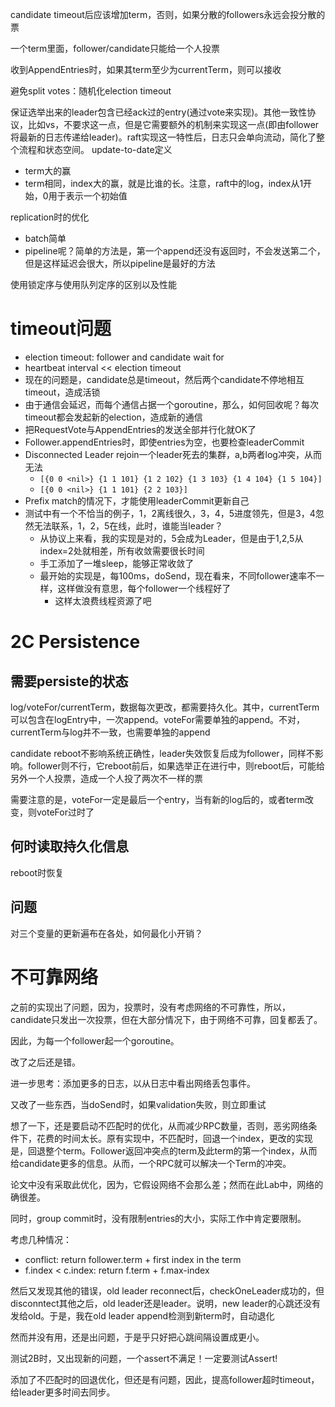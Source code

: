 candidate timeout后应该增加term，否则，如果分散的followers永远会投分散的票

一个term里面，follower/candidate只能给一个人投票

收到AppendEntries时，如果其term至少为currentTerm，则可以接收


避免split votes：随机化election timeout

保证选举出来的leader包含已经ack过的entry(通过vote来实现)。其他一致性协议，比如vs，不要求这一点，但是它需要额外的机制来实现这一点(即由follower将最新的日志传递给leader)。raft实现这一特性后，日志只会单向流动，简化了整个流程和状态空间。
update-to-date定义
+ term大的赢
+ term相同，index大的赢，就是比谁的长。注意，raft中的log，index从1开始，0用于表示一个初始值

replication时的优化
+ batch简单
+ pipeline呢？简单的方法是，第一个append还没有返回时，不会发送第二个，但是这样延迟会很大，所以pipeline是最好的方法

使用锁定序与使用队列定序的区别以及性能

# timeout问题
+ election timeout: follower and candidate wait for
+ heartbeat interval << election timeout
+ 现在的问题是，candidate总是timeout，然后两个candidate不停地相互timeout，造成活锁
+ 由于通信会延迟，而每个通信占据一个goroutine，那么，如何回收呢？每次timeout都会发起新的election，造成新的通信
+ 把RequestVote与AppendEntries的发送全部并行化就OK了
+ Follower.appendEntries时，即使entries为空，也要检查leaderCommit
+ Disconnected Leader rejoin一个leader死去的集群，a,b两者log冲突，从而无法
    + `[{0 0 <nil>} {1 1 101} {1 2 102} {1 3 103} {1 4 104} {1 5 104}]`
    + `[{0 0 <nil>} {1 1 101} {2 2 103}]`
+ Prefix match的情况下，才能使用leaderCommit更新自己
+ 测试中有一个不恰当的例子，1，2离线很久，3，4，5进度领先，但是3，4忽然无法联系，1，2，5在线，此时，谁能当leader？
    + 从协议上来看，我的实现是对的，5会成为Leader，但是由于1,2,5从index=2处就相差，所有收敛需要很长时间
    + 手工添加了一堆sleep，能够正常收敛了
    + 最开始的实现是，每100ms，doSend，现在看来，不同follower速率不一样，这样做没有意思，每个follower一个线程好了
        + 这样太浪费线程资源了吧


# 2C Persistence
## 需要persiste的状态
log/voteFor/currentTerm，数据每次更改，都需要持久化。其中，currentTerm可以包含在logEntry中，一次append。voteFor需要单独的append。不对，currentTerm与log并不一致，也需要单独的append

candidate reboot不影响系统正确性，leader失效恢复后成为follower，同样不影响。follower则不行，它reboot前后，如果选举正在进行中，则reboot后，可能给另外一个人投票，造成一个人投了两次不一样的票

需要注意的是，voteFor一定是最后一个entry，当有新的log后的，或者term改变，则voteFor过时了

## 何时读取持久化信息
reboot时恢复

## 问题
对三个变量的更新遍布在各处，如何最化小开销？

# 不可靠网络
之前的实现出了问题，因为，投票时，没有考虑网络的不可靠性，所以，candidate只发出一次投票，但在大部分情况下，由于网络不可靠，回复都丢了。

因此，为每一个follower起一个goroutine。

改了之后还是错。

进一步思考：添加更多的日志，以从日志中看出网络丢包事件。

又改了一些东西，当doSend时，如果validation失败，则立即重试

想了一下，还是要启动不匹配时的优化，从而减少RPC数量，否则，恶劣网络条件下，花费的时间太长。原有实现中，不匹配时，回退一个index，更改的实现是，回退整个term。Follower返回冲突点的term及此term的第一个index，从而给candidate更多的信息。从而，一个RPC就可以解决一个Term的冲突。

论文中没有采取此优化，因为，它假设网络不会那么差；然而在此Lab中，网络的确很差。

同时，group commit时，没有限制entries的大小，实际工作中肯定要限制。

考虑几种情况：

+ conflict: return follower.term + first index in the term
+ f.index < c.index: return f.term + f.max-index

然后又发现其他的错误，old leader reconnect后，checkOneLeader成功的，但disconntect其他之后，old leader还是leader。说明，new leader的心跳还没有发给old。于是，我在old leader append检测到新term时，自动退化

然而并没有用，还是出问题，于是乎只好把心跳间隔设置成更小。

测试2B时，又出现新的问题，一个assert不满足！一定要测试Assert!

添加了不匹配时的回退优化，但还是有问题，因此，提高follower超时timeout，给leader更多时间去同步。
